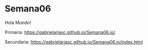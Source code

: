 # Semana06

Hola Mundo!

Primaria: https://gabrielariasc.github.io/Semana06.io/

Secundaria: https://gabrielariasc.github.io/Semana06.io/index.html
